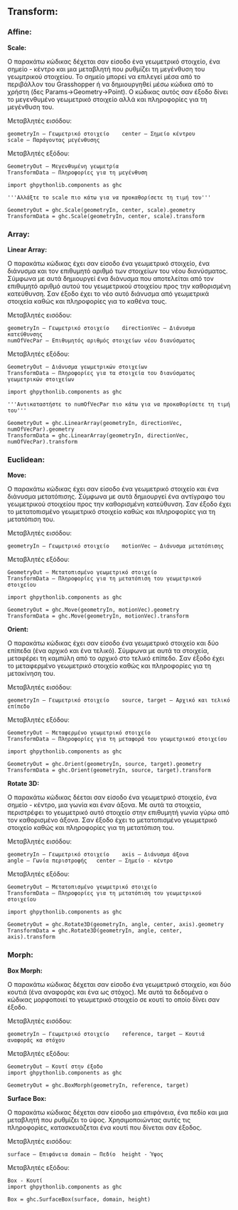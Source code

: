 ## Transform:

### Affine:

**Scale:**

Ο παρακάτω κώδικας δέχεται σαν είσοδο ένα γεωμετρικό στοιχείο, ένα σημείο - κέντρο και μια μεταβλητή που ρυθμίζει τη μεγένθυση του γεωμτρικού στοιχείου. Το σημείο μπορεί να επιλεγεί μέσα από το περιβάλλον του Grasshopper ή να δημιουργηθεί μέσω κώδικα από το χρήστη (δες Params->Geometry->Point). Ο κώδικας αυτός σαν έξοδο δίνει το μεγενθυμένο γεωμετρικό στοιχείο αλλά και πληροφορίες για τη μεγένθυση του. 

Μεταβλητές εισόδου:
```
geometryIn – Γεωμετρικό στοιχείο	center – Σημείο κέντρου
scale – Παράγοντας μεγένθυσης	
```
Μεταβλητές εξόδου:	
```
GeometryOut – Μεγενθυμένη γεωμετρία
TransformData – Πληροφορίες για τη μεγένθυση
```
```
import ghpythonlib.components as ghc

'''Αλλάξτε το scale πιο κάτω για να προκαθορίσετε τη τιμή του'''

GeometryOut = ghc.Scale(geometryIn, center, scale).geometry
TransformData = ghc.Scale(geometryIn, center, scale).transform
```



### Array:

**Linear Array:**

Ο παρακάτω κώδικας έχει σαν είσοδο ένα γεωμετρικό στοιχείο, ένα διάνυσμα και τον επιθυμητό αριθμό των στοιχείων του νέου διανύσματος. Σύμφωνα με αυτά δημιουργεί ένα διάνυσμα που αποτελείται από τον επιθυμητό αριθμό αυτού του γεωμετρικού στοιχείου προς την καθορισμένη κατεύθυνση. Σαν έξοδο έχει το νέο αυτό διάνυσμα από γεωμετρικά στοιχεία καθώς και πληροφορίες για το καθένα τους.

Μεταβλητές εισόδου:
```
geometryIn – Γεωμετρικό στοιχείο	directionVec – Διάνυσμα κατεύθυνσης
numOfVecPar – Επιθυμητός αριθμός στοιχείων νέου διανύσματος
```
Μεταβλητές εξόδου:	
```
GeometryOut – Διάνυσμα γεωμετρικών στοιχείων
TransformData – Πληροφορίες για τα στοιχεία του διανύσματος γεωμετρικών στοιχείων
```
```
import ghpythonlib.components as ghc

'''Αντικαταστήστε το numOfVecPar πιο κάτω για να προκαθορίσετε τη τιμή του'''

GeometryOut = ghc.LinearArray(geometryIn, directionVec, numOfVecPar).geometry
TransformData = ghc.LinearArray(geometryIn, directionVec, numOfVecPar).transform
```



### Euclidean:

**Move:**

Ο παρακάτω κώδικας έχει σαν είσοδο ένα γεωμετρικό στοιχείο και ένα διάνυσμα μετατόπισης. Σύμφωνα με αυτά δημιουργεί ένα αντίγραφο του γεωμετρικού στοιχείου προς την καθορισμένη κατεύθυνση. Σαν έξοδο έχει το μετατοπισμένο γεωμετρικό στοιχείο καθώς και πληροφορίες για τη μετατόπιση του.

Μεταβλητές εισόδου:

    geometryIn – Γεωμετρικό στοιχείο	motionVec – Διάνυσμα μετατόπισης

Μεταβλητές εξόδου:
```	
GeometryOut – Μετατοπισμένο γεωμετρικό στοιχείο
TransformData – Πληροφορίες για τη μετατόπιση του γεωμετρικού στοιχείου
```
```
import ghpythonlib.components as ghc

GeometryOut = ghc.Move(geometryIn, motionVec).geometry
TransformData = ghc.Move(geometryIn, motionVec).transform
```



**Orient:**

Ο παρακάτω κώδικας έχει σαν είσοδο ένα γεωμετρικό στοιχείο και δύο επίπεδα (ένα αρχικό και ένα τελικό). Σύμφωνα με αυτά τα στοιχεία, μεταφέρει τη καμπύλη από το αρχικό στο τελικό επίπεδο. Σαν έξοδο έχει το μεταφερμένο γεωμετρικό στοιχείο καθώς και πληροφορίες για τη μετακίνηση του.

Μεταβλητές εισόδου:

    geometryIn – Γεωμετρικό στοιχείο	source, target – Αρχικό και τελικό επίπεδο

Μεταβλητές εξόδου:	
```
GeometryOut – Μεταφερμένο γεωμετρικό στοιχείο
TransformData – Πληροφορίες για τη μεταφορά του γεωμετρικού στοιχείου
```
```
import ghpythonlib.components as ghc

GeometryOut = ghc.Orient(geometryIn, source, target).geometry
TransformData = ghc.Orient(geometryIn, source, target).transform
```



**Rotate 3D:**

Ο παρακάτω κώδικας δέεται σαν είσοδο ένα γεωμετρικό στοιχείο, ένα σημείο - κέντρο, μια γωνία και έναν άξονα. Με αυτά τα στοιχεία, περιστρέφει το γεωμετρικό αυτό στοιχείο στην επιθυμητή γωνία γύρω από τον καθορισμένο άξονα. Σαν έξοδο έχει το μετατοπισμένο γεωμετρικό στοιχείο καθώς και πληροφορίες για τη μετατόπιση του.

Μεταβλητές εισόδου:
```
geometryIn – Γεωμετρικό στοιχείο	axis – Διάνυσμα άξονα
angle – Γωνία περιστροφής	center – Σημείο - κέντρο 
```
Μεταβλητές εξόδου:	
```
GeometryOut – Μετατοπισμένο γεωμετρικό στοιχείο
TransformData – Πληροφορίες για τη μετατόπιση του γεωμετρικού στοιχείου
```
```
import ghpythonlib.components as ghc

GeometryOut = ghc.Rotate3D(geometryIn, angle, center, axis).geometry
TransformData = ghc.Rotate3D(geometryIn, angle, center, axis).transform
```



### Morph:

**Box Morph:**

Ο παρακάτω κώδικας δέχεται σαν είσοδο ένα γεωμετρικό στοιχείο, και δύο κουτιά (ένα αναφοράς και ένα ως στόχος). Με αυτά τα δεδομένα ο κώδικας μορφοποιεί το γεωμετρικό στοιχείο σε κουτί το οποίο δίνει σαν έξοδο.
 
Μεταβλητές εισόδου:

    geometryIn – Γεωμετρικό στοιχείο	reference, target – Κουτιά αναφοράς κα στόχου

Μεταβλητές εξόδου:
```	
GeometryOut – Κουτί στην έξοδο
import ghpythonlib.components as ghc

GeometryOut = ghc.BoxMorph(geometryIn, reference, target)
```



**Surface Box:**

Ο παρακάτω κώδικας δέχεται σαν είσοδο μια επιφάνεια, ένα πεδίο και μια μεταβλητή που ρυθμίζει το ύψος. Χρησιμοποιώντας αυτές τις πληροφορίες, κατασκευάζεται ένα κουτί που δίνεται σαν έξοδος.

Μεταβλητές εισόδου:

    surface – Επιφάνεια	domain – Πεδίο	height - Ύψος

Μεταβλητές εξόδου:
```
Box - Κουτί
import ghpythonlib.components as ghc

Box = ghc.SurfaceBox(surface, domain, height)
```